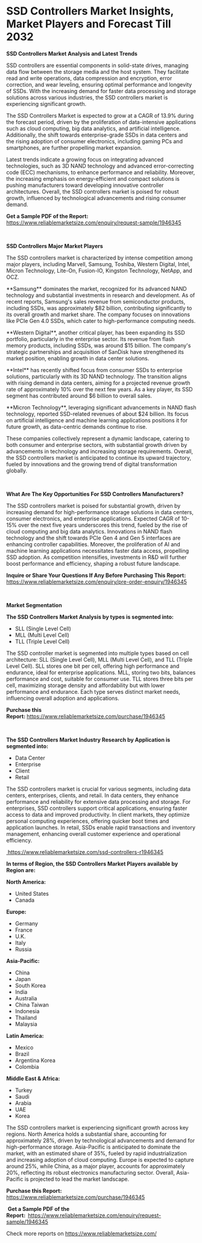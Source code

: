 <p><h1>SSD Controllers Market Insights, Market Players and Forecast Till 2032</h1></p><p><strong>SSD Controllers Market Analysis and Latest Trends</strong></p>
<p><p>SSD controllers are essential components in solid-state drives, managing data flow between the storage media and the host system. They facilitate read and write operations, data compression and encryption, error correction, and wear leveling, ensuring optimal performance and longevity of SSDs. With the increasing demand for faster data processing and storage solutions across various industries, the SSD controllers market is experiencing significant growth.</p><p>The SSD Controllers Market is expected to grow at a CAGR of 13.9% during the forecast period, driven by the proliferation of data-intensive applications such as cloud computing, big data analytics, and artificial intelligence. Additionally, the shift towards enterprise-grade SSDs in data centers and the rising adoption of consumer electronics, including gaming PCs and smartphones, are further propelling market expansion.</p><p>Latest trends indicate a growing focus on integrating advanced technologies, such as 3D NAND technology and advanced error-correcting code (ECC) mechanisms, to enhance performance and reliability. Moreover, the increasing emphasis on energy-efficient and compact solutions is pushing manufacturers toward developing innovative controller architectures. Overall, the SSD controllers market is poised for robust growth, influenced by technological advancements and rising consumer demand.</p></p>
<p><strong>Get a Sample PDF of the Report:&nbsp;</strong> <a href="https://www.reliablemarketsize.com/enquiry/request-sample/1946345?utm_campaign=2640&utm_medium=2&utm_source=Github&utm_content=ia&utm_term=06042025&utm_id=ssd-controllers">https://www.reliablemarketsize.com/enquiry/request-sample/1946345</a></p>
<p>&nbsp;</p>
<p><strong>SSD Controllers Major Market Players</strong></p>
<p><p>The SSD controllers market is characterized by intense competition among major players, including Marvell, Samsung, Toshiba, Western Digital, Intel, Micron Technology, Lite-On, Fusion-IO, Kingston Technology, NetApp, and OCZ. </p><p>**Samsung** dominates the market, recognized for its advanced NAND technology and substantial investments in research and development. As of recent reports, Samsung's sales revenue from semiconductor products, including SSDs, was approximately $82 billion, contributing significantly to its overall growth and market share. The company focuses on innovations like PCIe Gen 4.0 SSDs, which cater to high-performance computing needs.</p><p>**Western Digital**, another critical player, has been expanding its SSD portfolio, particularly in the enterprise sector. Its revenue from flash memory products, including SSDs, was around $15 billion. The company's strategic partnerships and acquisition of SanDisk have strengthened its market position, enabling growth in data center solutions.</p><p>**Intel** has recently shifted focus from consumer SSDs to enterprise solutions, particularly with its 3D NAND technology. The transition aligns with rising demand in data centers, aiming for a projected revenue growth rate of approximately 10% over the next few years. As a key player, its SSD segment has contributed around $6 billion to overall sales.</p><p>**Micron Technology**, leveraging significant advancements in NAND flash technology, reported SSD-related revenues of about $24 billion. Its focus on artificial intelligence and machine learning applications positions it for future growth, as data-centric demands continue to rise.</p><p>These companies collectively represent a dynamic landscape, catering to both consumer and enterprise sectors, with substantial growth driven by advancements in technology and increasing storage requirements. Overall, the SSD controllers market is anticipated to continue its upward trajectory, fueled by innovations and the growing trend of digital transformation globally.</p></p>
<p>&nbsp;</p>
<p><strong>What Are The Key Opportunities For SSD Controllers Manufacturers?</strong></p>
<p><p>The SSD controllers market is poised for substantial growth, driven by increasing demand for high-performance storage solutions in data centers, consumer electronics, and enterprise applications. Expected CAGR of 10-15% over the next five years underscores this trend, fueled by the rise of cloud computing and big data analytics. Innovations in NAND flash technology and the shift towards PCIe Gen 4 and Gen 5 interfaces are enhancing controller capabilities. Moreover, the proliferation of AI and machine learning applications necessitates faster data access, propelling SSD adoption. As competition intensifies, investments in R&D will further boost performance and efficiency, shaping a robust future landscape.</p></p>
<p><strong>Inquire or Share Your Questions If Any Before Purchasing This Report:</strong> <a href="https://www.reliablemarketsize.com/enquiry/pre-order-enquiry/1946345?utm_campaign=2640&utm_medium=2&utm_source=Github&utm_content=ia&utm_term=06042025&utm_id=ssd-controllers">https://www.reliablemarketsize.com/enquiry/pre-order-enquiry/1946345</a></p>
<p>&nbsp;</p>
<p><strong>Market Segmentation</strong></p>
<p><strong>The SSD Controllers Market Analysis by types is segmented into:</strong></p>
<p><ul><li>SLL (Single Level Cell)</li><li>MLL (Multi Level Cell)</li><li>TLL (Triple Level Cell)</li></ul></p>
<p><p>The SSD controller market is segmented into multiple types based on cell architecture: SLL (Single Level Cell), MLL (Multi Level Cell), and TLL (Triple Level Cell). SLL stores one bit per cell, offering high performance and endurance, ideal for enterprise applications. MLL, storing two bits, balances performance and cost, suitable for consumer use. TLL stores three bits per cell, maximizing storage density and affordability but with lower performance and endurance. Each type serves distinct market needs, influencing overall adoption and applications.</p></p>
<p><strong>Purchase this Report:&nbsp;</strong><a href="https://www.reliablemarketsize.com/purchase/1946345?utm_campaign=2640&utm_medium=2&utm_source=Github&utm_content=ia&utm_term=06042025&utm_id=ssd-controllers">https://www.reliablemarketsize.com/purchase/1946345</a></p>
<p>&nbsp;</p>
<p><strong>The SSD Controllers Market Industry Research by Application is segmented into:</strong></p>
<p><ul><li>Data Center</li><li>Enterprise</li><li>Client</li><li>Retail</li></ul></p>
<p><p>The SSD controllers market is crucial for various segments, including data centers, enterprises, clients, and retail. In data centers, they enhance performance and reliability for extensive data processing and storage. For enterprises, SSD controllers support critical applications, ensuring faster access to data and improved productivity. In client markets, they optimize personal computing experiences, offering quicker boot times and application launches. In retail, SSDs enable rapid transactions and inventory management, enhancing overall customer experience and operational efficiency.</p></p>
<p><a href="https://www.reliablemarketsize.com/ssd-controllers-r1946345?utm_campaign=2640&utm_medium=2&utm_source=Github&utm_content=ia&utm_term=06042025&utm_id=ssd-controllers">&nbsp;https://www.reliablemarketsize.com/ssd-controllers-r1946345</a></p>
<p><strong>In terms of Region, the SSD Controllers Market Players available by Region are:</strong></p>
<p>
    <p> <strong> North America: </strong>
        <ul>
            <li>United States</li>
            <li>Canada</li>
        </ul>
        </p> 
    <p> <strong> Europe: </strong>
        <ul>
            <li>Germany</li>
            <li>France</li>
            <li>U.K.</li>
            <li>Italy</li>
            <li>Russia</li>
        </ul>
        </p> 
    <p> <strong> Asia-Pacific: </strong>
        <ul>
            <li>China</li>
            <li>Japan</li>
            <li>South Korea</li>
            <li>India</li>
            <li>Australia</li>
            <li>China Taiwan</li>
            <li>Indonesia</li>
            <li>Thailand</li>
            <li>Malaysia</li>
        </ul>
        </p> 
    <p> <strong> Latin America: </strong>
        <ul>
            <li>Mexico</li>
            <li>Brazil</li>
            <li>Argentina Korea</li>
            <li>Colombia</li>
        </ul>
        </p> 
    <p> <strong> Middle East & Africa: </strong>
        <ul>
            <li>Turkey</li>
            <li>Saudi</li>
            <li>Arabia</li>
            <li>UAE</li>
            <li>Korea</li>
        </ul>
    </p>
    </p>
<p><p>The SSD controllers market is experiencing significant growth across key regions. North America holds a substantial share, accounting for approximately 28%, driven by technological advancements and demand for high-performance storage. Asia-Pacific is anticipated to dominate the market, with an estimated share of 35%, fueled by rapid industrialization and increasing adoption of cloud computing. Europe is expected to capture around 25%, while China, as a major player, accounts for approximately 20%, reflecting its robust electronics manufacturing sector. Overall, Asia-Pacific is projected to lead the market landscape.</p></p>
<p><strong>Purchase this Report: </strong><a href="https://www.reliablemarketsize.com/purchase/1946345?utm_campaign=2640&utm_medium=2&utm_source=Github&utm_content=ia&utm_term=06042025&utm_id=ssd-controllers">https://www.reliablemarketsize.com/purchase/1946345</a></p>
<p>&nbsp;<strong>Get a Sample PDF of the Report:&nbsp;&nbsp;</strong><a href="https://www.reliablemarketsize.com/enquiry/request-sample/1946345?utm_campaign=2640&utm_medium=2&utm_source=Github&utm_content=ia&utm_term=06042025&utm_id=ssd-controllers">https://www.reliablemarketsize.com/enquiry/request-sample/1946345</a></p>
<p><strong></strong></p>
<p>Check more reports on <a href="https://www.reliablemarketsize.com/?utm_campaign=2640&utm_medium=2&utm_source=Github&utm_content=ia&utm_term=06042025&utm_id=ssd-controllers">https://www.reliablemarketsize.com/</a></p>